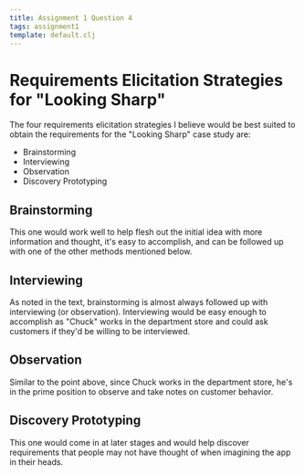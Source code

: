 ```yaml
---
title: Assignment 1 Question 4
tags: assignment1
template: default.clj
---
```


# Requirements Elicitation Strategies for "Looking Sharp"

The four requirements elicitation strategies I believe would be best
suited to obtain the requirements for the "Looking Sharp" case study
are:

* Brainstorming
* Interviewing
* Observation
* Discovery Prototyping

## Brainstorming

This one would work well to help flesh out the initial idea with more
information and thought, it's easy to accomplish, and can be followed
up with one of the other methods mentioned below.

## Interviewing

As noted in the text, brainstorming is almost always followed up with
interviewing (or observation). Interviewing would be easy enough to
accomplish as "Chuck" works in the department store and could ask
customers if they'd be willing to be interviewed.

## Observation

Similar to the point above, since Chuck works in the department store,
he's in the prime position to observe and take notes on customer
behavior.

## Discovery Prototyping

This one would come in at later stages and would help discover requirements
that people may not have thought of when imagining the app in their
heads.
